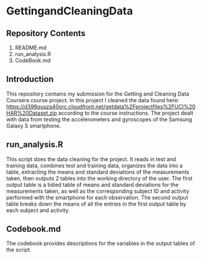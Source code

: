 # GettingandCleaningData

## Repository Contents

1. README.md
2. run_analysis.R
2. CodeBook.md

## Introduction
  This repository contains my submission for the Getting and Cleaning Data Coursera course project.  In this project I cleaned the data found here: 
https://d396qusza40orc.cloudfront.net/getdata%2Fprojectfiles%2FUCI%20HAR%20Dataset.zip
according to the course instructions. The project dealt with data from testing the accelerometers and gyroscopes of the Samsung Galaxy S smartphone.
## run_analysis.R

  This script does the data cleaning for the project.  It reads in test and training data, combines test and training data, organizes the data into a table, extracting the means and standard deviations of the measurements taken, then outputs 2 tables into the working directory of the user.  The first output table is a tidied table of means and standard deviations  for the measurements taken, as well as the corresponding subject ID and activity performed with the smartphone for each observation. The second output table breaks down the means of all the entries in the first output table by each subject and activity.
## Codebook.md

  The codebook provides descriptions for the variables in the output tables of the script.
